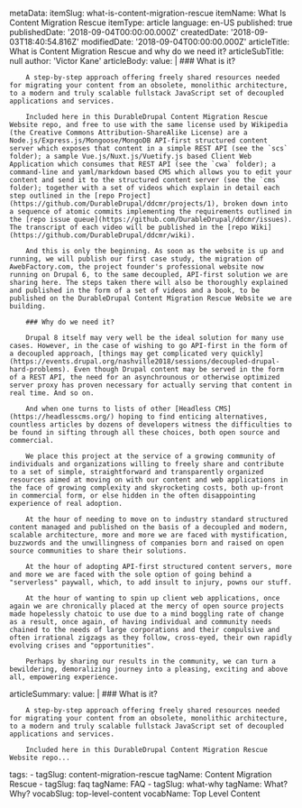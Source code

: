 metaData:
    itemSlug: what-is-content-migration-rescue
    itemName: What Is Content Migration Rescue
    itemType: article
    language: en-US
    published: true
    publishedDate: '2018-09-04T00:00:00.000Z'
    createdDate: '2018-09-03T18:40:54.816Z'
    modifiedDate: '2018-09-04T00:00:00.000Z'
articleTitle: What is Content Migration Rescue and why do we need it?
articleSubTitle: null
author: 'Victor Kane'
articleBody:
    value: |
        ### What is it?

        A step-by-step approach offering freely shared resources needed for migrating your content from an obsolete, monolithic architecture, to a modern and truly scalable fullstack JavaScript set of decoupled applications and services.

        Included here in this DurableDrupal Content Migration Rescue Website repo, and free to use with the same license used by Wikipedia (the Creative Commons Attribution-ShareAlike License) are a Node.js/Express.js/Mongoose/MongoDB API-first structured content server which exposes that content in a simple REST API (see the `scs` folder); a sample Vue.js/Nuxt.js/Vuetify.js based Client Web Application which consumes that REST API (see the `cwa` folder); a command-line and yaml/markdown based CMS which allows you to edit your content and send it to the structured content server (see the `cms` folder); together with a set of videos which explain in detail each step outlined in the [repo Project](https://github.com/DurableDrupal/ddcmr/projects/1), broken down into a sequence of atomic commits implementing the requirements outlined in the [repo issue queue](https://github.com/DurableDrupal/ddcmr/issues). The transcript of each video will be published in the [repo Wiki](https://github.com/DurableDrupal/ddcmr/wiki).

        And this is only the beginning. As soon as the website is up and running, we will publish our first case study, the migration of AwebFactory.com, the project founder's professional website now running on Drupal 6, to the same decoupled, API-first solution we are sharing here. The steps taken there will also be thoroughly explained and published in the form of a set of videos and a book, to be published on the DurableDrupal Content Migration Rescue Website we are building.

        ### Why do we need it?

        Drupal 8 itself may very well be the ideal solution for many use cases. However, in the case of wishing to go API-first in the form of a decoupled approach, [things may get complicated very quickly](https://events.drupal.org/nashville2018/sessions/decoupled-drupal-hard-problems). Even though Drupal content may be served in the form of a REST API, the need for an asynchrounous or otherwise optimized server proxy has proven necessary for actually serving that content in real time. And so on.

        And when one turns to lists of other [Headless CMS](https://headlesscms.org/) hoping to find enticing alternatives, countless articles by dozens of developers witness the difficulties to be found in sifting through all these choices, both open source and commercial.

        We place this project at the service of a growing community of individuals and organizations willing to freely share and contribute to a set of simple, straightforward and transparently organized resources aimed at moving on with our content and web applications in the face of growing complexity and skyrocketing costs, both up-front in commercial form, or else hidden in the often disappointing experience of real adoption.

        At the hour of needing to move on to industry standard structured content managed and published on the basis of a decoupled and modern, scalable architecture, more and more we are faced with mystification, buzzwords and the unwillingness of companies born and raised on open source communities to share their solutions.

        At the hour of adopting API-first structured content servers, more and more we are faced with the sole option of going behind a "serverless" paywall, which, to add insult to injury, powns our stuff.

        At the hour of wanting to spin up client web applications, once again we are chronically placed at the mercy of open source projects made hopelessly chatoic to use due to a mind boggling rate of change as a result, once again, of having individual and community needs chained to the needs of large corporations and their compulsive and often irrational zigzags as they follow, cross-eyed, their own rapidly evolving crises and "opportunities".

        Perhaps by sharing our results in the community, we can turn a bewildering, demoralizing journey into a pleasing, exciting and above all, empowering experience.
articleSummary:
    value: |
        ### What is it?

        A step-by-step approach offering freely shared resources needed for migrating your content from an obsolete, monolithic architecture, to a modern and truly scalable fullstack JavaScript set of decoupled applications and services.

        Included here in this DurableDrupal Content Migration Rescue Website repo...
tags:
    - tagSlug: content-migration-rescue
      tagName: Content Migration Rescue
    - tagSlug: faq
      tagName: FAQ
    - tagSlug: what-why
      tagName: What? Why?
      vocabSlug: top-level-content
      vocabName: Top Level Content

